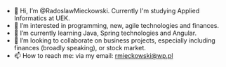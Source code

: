 - 👋 Hi, I’m @RadoslawMieckowski. Currently I'm studying Applied Informatics at UEK. 
- 👀 I’m interested in programming, new, agile technologies and finances. 
- 🌱 I’m currently learning Java, Spring technologies and Angular.
- 💞️ I’m looking to collaborate on business projects, especially including finances (broadly speaking), or stock market. 
- 📫 How to reach me: via my email: rmieckowski@wp.pl

<!---
RadoslawMieckowski/RadoslawMieckowski is a ✨ special ✨ repository because its `README.md` (this file) appears on your GitHub profile.
You can click the Preview link to take a look at your changes.
--->
